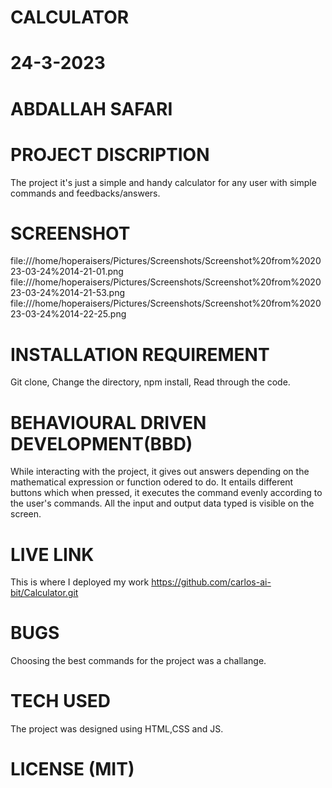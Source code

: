 # CALCULATOR

# 24-3-2023

# ABDALLAH SAFARI

# PROJECT DISCRIPTION

The project it's just a simple and handy calculator for any user with simple commands and feedbacks/answers.

# SCREENSHOT

file:///home/hoperaisers/Pictures/Screenshots/Screenshot%20from%202023-03-24%2014-21-01.png
file:///home/hoperaisers/Pictures/Screenshots/Screenshot%20from%202023-03-24%2014-21-53.png
file:///home/hoperaisers/Pictures/Screenshots/Screenshot%20from%202023-03-24%2014-22-25.png

# INSTALLATION REQUIREMENT

Git clone,
Change the directory,
npm install,
Read through the code.

# BEHAVIOURAL DRIVEN DEVELOPMENT(BBD)

While interacting with the project, it gives out answers depending on the mathematical expression or function odered to do.
It entails different buttons which when pressed, it executes the command evenly according to the user's commands.
All the input and output data typed is visible on the screen.

# LIVE LINK

This is where I deployed my work https://github.com/carlos-ai-bit/Calculator.git

# BUGS
Choosing the best commands for the project was a challange.

# TECH USED
The project was designed using HTML,CSS and JS.

# LICENSE (MIT)
